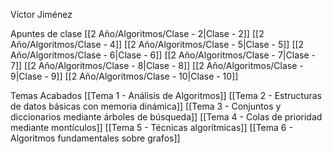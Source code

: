 Víctor Jiménez 

Apuntes de clase
[[2 Año/Algoritmos/Clase - 2|Clase - 2]]
[[2 Año/Algoritmos/Clase - 4]]
[[2 Año/Algoritmos/Clase - 5|Clase - 5]]
[[2 Año/Algoritmos/Clase - 6|Clase - 6]]
[[2 Año/Algoritmos/Clase - 7|Clase - 7]]
[[2 Año/Algoritmos/Clase - 8|Clase - 8]]
[[2 Año/Algoritmos/Clase - 9|Clase - 9]]
[[2 Año/Algoritmos/Clase - 10|Clase - 10]]

Temas Acabados
[[Tema 1 - Análisis de Algoritmos]]
[[Tema 2 - Estructuras de datos básicas con memoria dinámica]]
[[Tema 3 - Conjuntos y diccionarios mediante árboles de búsqueda]]
[[Tema 4 - Colas de prioridad mediante montículos]]
[[Tema 5 - Técnicas algorítmicas]]
[[Tema 6 - Algoritmos fundamentales sobre grafos]]